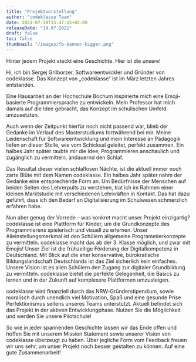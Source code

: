 ```yaml
---
title: "Projektvorstellung"
author: "codeklasse Team"
date: 2021-07-18T15:47:15+02:00
releaseDate: "19.07.2021"
draft: false
toc: false
thumbnail: "/images/fb-banner-bigger.png"
---
```


Hinter jedem Projekt steckt eine Geschichte.
Hier ist die unsere!
<!--more-->

Hi, ich bin Sergej Grilborzer, Softwareentwickler und Gründer von codeklasse. 
Das Konzept von „codeklasse“ ist im März letzten Jahres entstanden.

Eine Hausarbeit an der Hochschule Bochum inspirierte mich eine Emoji-basierte Programmiersprache zu entwickeln. 
Mein Professor hat mich damals auf die Idee gebracht, das Konzept im schulischen Umfeld umzusetzten.

Auch wenn der Zeitpunkt hierfür noch nicht passend war, blieb der Gedanke im Verlauf des Masterstudiums fortwährend bei mir.
Meine Leidenschaft für Softwareentwicklung und mein Interesse an Pädagogik liefen an dieser Stelle, wie vom Schicksal geleitet, perfekt zusammen.
Ein halbes Jahr später raubte mir die Idee, Programmieren anschaulich und zugänglich zu vermitteln, andauernd den Schlaf. 

Das Resultat dieser vielen schlaflosen Nächte, ist die aktuell immer noch zarte Blüte mit dem Namen codeklasse. 
Ein halbes Jahr später nahm der Gedanke eine entsprechende Form an. 
Um Bedürfnisse der Menschen auf beiden Seiten des Lehrerpults zu verstehen, trat ich im Rahmen einer kleinen Marktstudie mit verschiedenen Lehrkräften in Kontakt.
Das hat dazu geführt, dass ich den Bedarf an Digitalisierung im Schulwesen schmerzlich erfahren habe. 

Nun aber genug der Vorrede – was konkret macht unser Projekt einzigartig?
codeklasse ist eine Plattform für Kinder, um die Grundkonzepte des Programmierens spielerisch und visuell zu erlernen. 
Unser Alleinstellungsmerkmal ist den Schülern allgemeine Programmierkonzepte zu vermitteln. 
codeklasse macht das ab der 3. Klasse möglich, und zwar mit Emojis!
Unser Ziel ist die frühzeitige Förderung der Digitalkompetenz in Deutschland. 
Mit Blick auf die eher konservative, bürokratische Bildungslandschaft Deutschlands ist das Ziel sicherlich kein einfaches. 
Unsere Vision ist es allen Schülern den Zugang zur digitaler Grundbildung zu vermitteln.
codeklasse bietet die perfekte Gelegenheit, die Basics zu lernen und in der Zukunft auf komplexere Plattformen umzusteigen. 

codeklasse wird finanziell durch das NRW-Gründerstipendium, sowie moralisch durch unendlich viel Motivation, Spaß und eine gesunde Prise Perfektionismus seitens unseres Teams unterstützt. Aktuell befindet sich das Projekt in der aktiven Entwicklungphase. Nutzen Sie die Möglichkeit und werden Sie unsere Pilotschule! 

So wie in jeder spannenden Geschichte lassen wir das Ende offen und hoffen Sie mit unserem Mission Statement sowie unserer Vision von codeklasse überzeugt zu haben. 
Über jegliche Form vom Feedback freuen wir uns sehr, um unser Projekt noch besser gestalten zu können. 
Auf eine gute Zusammenarbeit!
